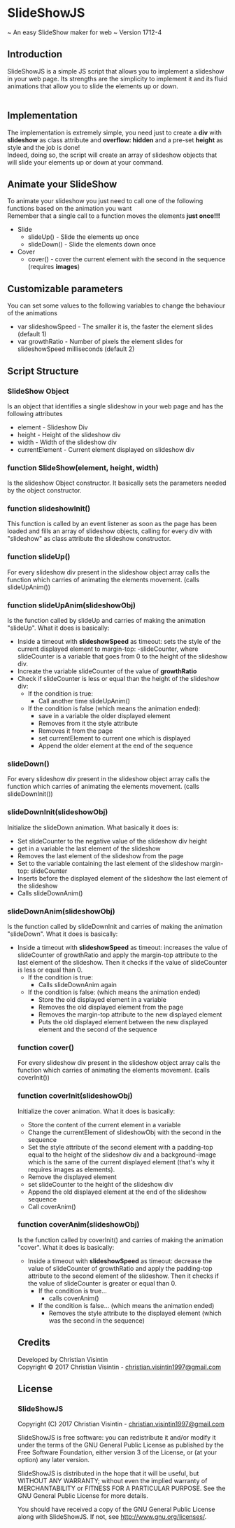 # SlideShowJS

~ An easy SlideShow maker for web ~ Version 1712-4

## Introduction

SlideShowJS is a simple JS script that allows you to implement a slideshow in your web page. Its strengths are the simplicity to implement it and its fluid animations that allow you to slide the elements up or down.<br/><br/>

## Implementation

The implementation is extremely simple, you need just to create a <b>div</b> with <b>slideshow</b> as class attribute and <b>overflow: hidden</b> and a pre-set <b>height</b> as style and the job is done! <br/> Indeed, doing so, the script will create an array of slideshow objects that will slide your elements up or down at your command.<br/>

## Animate your SlideShow

To animate your slideshow you just need to call one of the following functions based on the animation you want<br/>
Remember that a single call to a function moves the elements <b>just once!!!</b><br/>

<ul>
   <li>Slide
    <ul>
      <li>slideUp() - Slide the elements up once</li>
      <li>slideDown() - Slide the elements down once</li>
      </ul>
  </li>
   <li>Cover
      <ul>
         <li>cover() - cover the current element with the second in the sequence (requires <b>images</b>)</li>
      </ul>
   </li>
</ul>
 
 ## Customizable parameters
 
 You can set some values to the following variables to change the behaviour of the animations<br/>
 
 <ul>
  <li>var slideshowSpeed - The smaller it is, the faster the element slides (default 1)</li>
  <li>var growthRatio - Number of pixels the element slides for slideshowSpeed milliseconds (default 2)</li>
 </ul>
 
 ## Script Structure
 
 ### SlideShow Object
 
 Is an object that identifies a single slideshow in your web page and has the following attributes
 
 <ul>
  <li>element         - Slideshow Div</li>
  <li>height          - Height of the slideshow div</li>
  <li>width           - Width of the slideshow div</li>
  <li>currentElement  - Current element displayed on slideshow div</li>
 </ul>
  
 ### function SlideShow(element, height, width)
 
 Is the slideshow Object constructor. It basically sets the parameters needed by the object constructor.
 
 ### function slideshowInit()
 
 This function is called by an event listener as soon as the page has been loaded and fills an array of slideshow objects, calling for every div with "slideshow" as class attribute the slideshow constructor.
 
 ### function slideUp()
 
 For every slideshow div present in the slideshow object array calls the function which carries of animating the elements movement. (calls slideUpAnim())
 
 ### function slideUpAnim(slideshowObj)
 
 Is the function called by slideUp and carries of making the animation "slideUp". What it does is basically:
 <ul>
  <li>Inside a timeout with <b>slideshowSpeed</b> as timeout: sets the style of the current displayed element to margin-top: -slideCounter, where slideCounter is a variable that goes from 0 to the height of the slideshow div.</li>
  <li>Increate the variable slideCounter of the value of <b>growthRatio</b></li>
  <li>Check if slideCounter is less or equal than the height of the slideshow div:
    <ul>
      <li>If the condition is true:
        <ul>
          <li>Call another time slideUpAnim()</li>
        </ul>
       </li>
      <li>If the condition is false (which means the animation ended):
        <ul>
          <li>save in a variable the older displayed element</li>
          <li>Removes from it the style attribute</li>
          <li>Removes it from the page</li>
          <li>set currentElement to current one which is displayed</li>
          <li>Append the older element at the end of the sequence</li>
        </ul>
      </li>
    </ul>
  </li>
 </ul>
 
 ### slideDown()
 
  For every slideshow div present in the slideshow object array calls the function which carries of animating the elements movement. (calls slideDownInit())
  
### slideDownInit(slideshowObj)

Initialize the slideDown animation. What basically it does is:
<ul>
  <li>Set slideCounter to the negative value of the slideshow div height</li>
  <li>get in a variable the last element of the slideshow</li>
  <li>Removes the last element of the slideshow from the page</li>
  <li>Set to the variable containing the last element of the slideshow margin-top: slideCounter</li>
  <li>Inserts before the displayed element of the slideshow the last element of the slideshow</li>
  <li>Calls slideDownAnim()</li>
 </ul>
  
### slideDownAnim(slideshowObj)

 Is the function called by slideDownInit and carries of making the animation "slideDown". What it does is basically:
 <ul>
  <li>Inside a timeout with <b>slideshowSpeed</b> as timeout: increases the value of slideCounter of growthRatio and apply the margin-top attribute to the last element of the slideshow. Then it checks if the value of slideCounter is less or equal than 0.
    <ul>
      <li>If the condition is true:
        <ul>
          <li>Calls slideDownAnim again</li>
        </ul>
      </li>
      <li>If the condition is false: (which means the animation ended)
        <ul>
          <li>Store the old displayed element in a variable</li>
          <li>Removes the old displayed element from the page</li>
          <li>Removes the margin-top attribute to the new displayed element</li>
          <li>Puts the old displayed element between the new displayed element and the second of the sequence</li>
        </ul>
      </li>
 </ul>
          
 ### function cover()
 
   For every slideshow div present in the slideshow object array calls the function which carries of animating the elements movement. (calls coverInit())
   
### function coverInit(slideshowObj)

Initialize the cover animation. What it does is basically:

<ul>
   <li>Store the content of the current element in a variable</li>
   <li>Change the currentElement of slideshowObj with the second in the sequence</li>
   <li>Set the style attribute of the second element with a padding-top equal to the height of the slideshow div and a background-image which is the same of the current displayed element (that's why it requires images as elements).</li>
   <li>Remove the displayed element</li>
   <li>set slideCounter to the height of the slideshow div</li>
   <li>Append the old displayed element at the end of the slideshow sequence</li>
   <li>Call coverAnim()</li>
 </ul>
 
 ### function coverAnim(slideshowObj)
 
  Is the function called by coverInit() and carries of making the animation "cover". What it does is basically:
 <ul>
  <li>Inside a timeout with <b>slideshowSpeed</b> as timeout: decrease the value of slideCounter of growthRatio and apply the padding-top attribute to the second element of the slideshow. Then it checks if the value of slideCounter is greater or equal than 0.
    <ul>
       <li>If the condition is true...
          <ul>
             <li>calls coverAnim()</li>
          </ul>
       </li>
       <li>If the condition is false... (which means the animation ended)
          <ul>
             <li>Removes the style attribute to the displayed element (which was the second in the sequence)</li>
          </ul>
       </li>
     </ul>
   </li>
   </ul>
 
 ## Credits
 
 Developed by Christian Visintin <br/>
 Copyright © 2017 Christian Visintin - christian.visintin1997@gmail.com<br/>
 
 ## License
 
###  SlideShowJS
 	 
   Copyright (C) 2017 Christian Visintin - christian.visintin1997@gmail.com

   SlideShowJS is free software: you can redistribute it and/or modify
   it under the terms of the GNU General Public License as published by
   the Free Software Foundation, either version 3 of the License, or
   (at your option) any later version.

   SlideShowJS is distributed in the hope that it will be useful,
   but WITHOUT ANY WARRANTY; without even the implied warranty of
   MERCHANTABILITY or FITNESS FOR A PARTICULAR PURPOSE.  See the
   GNU General Public License for more details.

   You should have received a copy of the GNU General Public License
   along with SlideShowJS.  If not, see <http://www.gnu.org/licenses/>.

